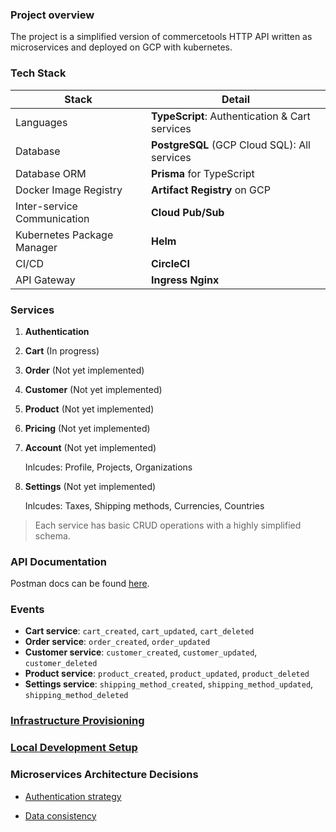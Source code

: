 ### Project overview

The project is a simplified version of commercetools HTTP API written as microservices and deployed on GCP with kubernetes.

### Tech Stack

| Stack                       | Detail                                         |
| --------------------------- | ---------------------------------------------- |
| Languages                   | **TypeScript**: Authentication & Cart services |
| Database                    | **PostgreSQL** (GCP Cloud SQL): All services   |
| Database ORM                | **Prisma** for TypeScript                      |
| Docker Image Registry       | **Artifact Registry** on GCP                   |
| Inter-service Communication | **Cloud Pub/Sub**                              |
| Kubernetes Package Manager  | **Helm**                                       |
| CI/CD                       | **CircleCI**                                   |
| API Gateway                 | **Ingress Nginx**                              |

### Services

1. **Authentication**
2. **Cart** (In progress)
3. **Order** (Not yet implemented)
4. **Customer** (Not yet implemented)
5. **Product** (Not yet implemented)
6. **Pricing** (Not yet implemented)
7. **Account** (Not yet implemented)

   Inlcudes: Profile, Projects, Organizations

8. **Settings** (Not yet implemented)

   Inlcudes: Taxes, Shipping methods, Currencies, Countries

> Each service has basic CRUD operations with a highly simplified schema.

### API Documentation

Postman docs can be found [here](https://documenter.getpostman.com/view/8722825/2s8YsryZiW).

### Events

- **Cart service**: `cart_created`, `cart_updated`, `cart_deleted`
- **Order service**: `order_created`, `order_updated`
- **Customer service**: `customer_created`, `customer_updated`, `customer_deleted`
- **Product service**: `product_created`, `product_updated`, `product_deleted`
- **Settings service**: `shipping_method_created`, `shipping_method_updated`, `shipping_method_deleted`

### [Infrastructure Provisioning](/docs/INFRASTRUCTURE_PROVISIONING_ON_GCP.md)

### [Local Development Setup](/docs/LOCAL_DEVELOPMENT_SETUP.md)

### Microservices Architecture Decisions

- [Authentication strategy](/docs/AUTHENTICATION_STRATEGY.md)

- [Data consistency](/docs/DATA_CONSISTENCY.md)
